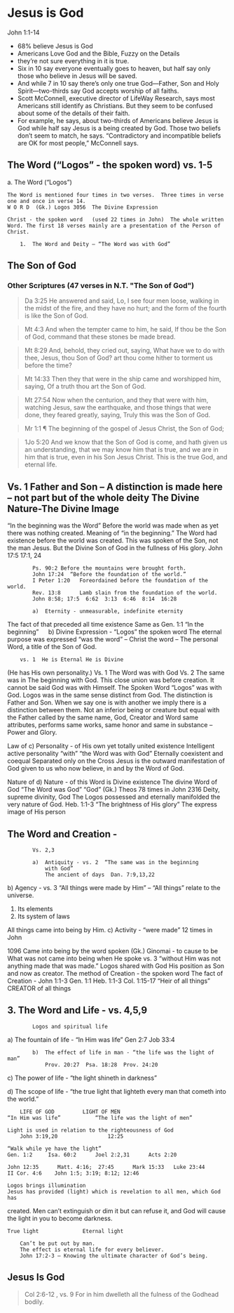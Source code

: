# Jesus is God

John 1:1-14

- 68% believe Jesus is God
- Americans Love God and the Bible, Fuzzy on the Details
- they’re not sure everything in it is true.
- Six in 10 say everyone eventually goes to heaven, but half say only those who believe in Jesus will be saved. 
- And while 7 in 10 say there’s only one true God—Father, Son and Holy Spirit—two-thirds say God accepts worship of all faiths.
- Scott McConnell, executive director of LifeWay Research, says most Americans still identify as Christians. But they seem to be confused about some of the details of their faith.
- For example, he says, about two-thirds of Americans believe Jesus is God while half say Jesus is a being created by God. Those two beliefs don’t seem to match, he says. “Contradictory and incompatible beliefs are OK for most people,” McConnell says.

## The Word  (“Logos” - the spoken word) vs. 1-5

a.	The Word (“Logos”)

	The Word is mentioned four times in two verses.  Three times in verse one and once in verse 14.
	W O R D  (Gk.) Logos 3056  The Divine Expression

	Christ - the spoken word   (used 22 times in John)  The whole written Word. The first 18 verses mainly are a presentation of the Person of Christ.

		1.	The Word and Deity – “The Word was with God”  

## The Son of God
	
### Other Scriptures (47 verses in N.T. "The Son of God")


 > Da 3:25 He answered and said, Lo, I see four men loose, walking in the midst of the fire, and they have no hurt; and the form of the fourth is like the Son of God. 
 <!-- -->
 > Mt 4:3 And when the tempter came to him, he said, If thou be the Son of God, command that these stones be made bread.
 <!-- -->
> Mt 8:29 And, behold, they cried out, saying, What have we to do with thee, Jesus, thou Son of God? art thou come hither to torment us before the time?
 <!-- -->
> Mt 14:33 Then they that were in the ship came and worshipped him, saying, Of a truth thou art the Son of God.
 <!-- -->
> Mt 27:54 Now when the centurion, and they that were with him, watching Jesus, saw the earthquake, and those things that were done, they feared greatly, saying, Truly this was the Son of God.
  <!-- -->
> Mr 1:1 ¶ The beginning of the gospel of Jesus Christ, the Son of God;
 <!-- -->
>  1Jo 5:20 And we know that the Son of God is come, and hath given us an understanding, that we may know him that is true, and we are in him that is true, even in his Son Jesus Christ. This is the true God, and eternal life.

## Vs. 1 Father and Son – A distinction is made here – not part but of the whole deity The Divine Nature-The Divine Image

“In the beginning was the Word” Before the world was made when as yet there was nothing created. 
Meaning of “in the beginning.” The Word had existence before the world was created.  This was spoken of the Son, not the man Jesus.  But the Divine Son of God in the fullness of His glory.  John 17:5   17:1, 24

			Ps. 90:2 Before the mountains were brought forth.
			John 17:24  “Before the foundation of the world.”
			I Peter 1:20   Foreordained before the foundation of the world.
			Rev. 13:8      Lamb slain from the foundation of the world.
			John 8:58; 17:5  6:62  3:13  6:46  8:14  16:28

			a)	Eternity - unmeasurable, indefinite eternity
The fact of			that preceded all time
existence			Same as Gen. 1:1  “In the beginning”
 
b)	Divine Expression - “Logos” the spoken word
The eternal purpose was expressed
“was the word” – 
Christ the word – The personal Word, a title of the Son of God.  

  		vs. 1  He is Eternal He is Divine

(He has His own personality.) Vs. 1  The Word was with God  Vs. 2  The same was in The beginning with God.  This close union was before creation.  It cannot be said God was with Himself.  The Spoken Word “Logos” was with God.  Logos was in the same sense distinct from God.  The distinction is Father and Son.  When we say one is with another we imply there is a distinction between them.  Not an inferior being or creature but equal with the Father called by the same name, God, Creator and Word same attributes, performs same works, same honor and same in substance – Power and Glory.

Law of			c)	Personality - of His own yet totally united
existence			Intelligent active personality  “with”
				“the Word was with God”
				Eternally coexistent and coequal
				Separated only on the Cross
				Jesus is the outward manifestation of God given to us who now believe, in and by the Word of God.

Nature of		d)	Nature - of this Word is Divine
existence			The divine Word of God
				“The Word was God”
				“God” (Gk.) Theos  78 times in John
				2316  Deity, supreme divinity, God
				The Logos possessed and eternally manifolded
				the very nature of God.
				Heb. 1:1-3  “The brightness of His glory”
				The express image of His person

## The Word and Creation -
			Vs. 2,3

			a)	Antiquity - vs. 2  “The same was in the beginning
				with God”  
				The ancient of days  Dan. 7:9,13,22

b)	Agency - vs. 3 “All things were made by Him” – “All things” relate to the universe.

1)	Its elements
2)	Its system of laws

All things came into being by Him.
			c)	Activity - “were made”  12 times in John

1096  Came into being by the word spoken (Gk.) Ginomai - to cause to be What was not came into being when He spoke vs. 3 “without Him was not anything made that was made.” Logos shared with God His position as Son and now as creator. The method of Creation - the spoken word The fact of Creation - John 1:1-3  Gen. 1:1 Heb. 1:1-3  Col. 1:15-17 “Heir of all things”  CREATOR of all things

## 3.	The Word and Life - vs. 4,5,9
			Logos and spiritual life

a)	The fountain of life - “In Him was life”
Gen 2:7  Job 33:4

			b)	The effect of life in man - “the life was the light of man”
				Prov. 20:27  Psa. 18:28  Prov. 24:20
			
c)	The power of life - “the light shineth in darkness”

d)	The scope of life - “the true light that lighteth every man that cometh into the world.”

		LIFE OF GOD			LIGHT OF MEN
	“In Him was life”			“The life was the light of men”
	
	Light is used in relation to the righteousness of God
		John 3:19,20    			12:25

	“Walk while ye have the light”
	Gen. 1:2	 Isa. 60:2 		Joel 2:2,31		 Acts 2:20
	
	John 12:35		Matt. 4:16;  27:45      Mark 15:33   Luke 23:44
	II Cor. 4:6    John 1:5; 3:19; 8:12; 12:46

	Logos brings illumination
	Jesus has provided (light) which is revelation to all men, which God has 
created.  Men can’t extinguish or dim it but can refuse it, and God will cause the light in you to become darkness.

	True light				Eternal light

		Can’t be put out by man.
		The effect is eternal life for every believer.
		John 17:2-3 – Knowing the ultimate character of God’s being.

## Jesus Is God

> Col 2:6-12 , vs. 9 For in him dwelleth all the fulness of the Godhead bodily.

<!-- >

- (Jesus said to them, "Truly, truly, I say to you, before Abraham was, I am."John 8:58). 

- He claimed that He and His Father are one (John 10:30),

-  and that He is equal with the Father (John 5:17-18).